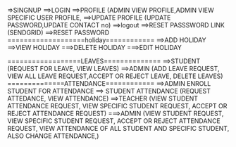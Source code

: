 =>SINGNUP
==>LOGIN
==>PROFILE (ADMIN VIEW PROFILE,ADMIN VIEW SPECIFIC USER PROFILE,
==>UPDATE PROFILE (UPDATE PASSWORD,UPDATE CONTACT no)
==>logout
==>RESET PASSSWORD LINK (SENDGRID)
==>RESET PASSWORD
===================holiday============
==>ADD HOLIDAY
==>VIEW HOLIDAY
===>DELETE HOLIDAY
===>EDIT HOLIDAY

==================LEAVES==============
==>STUDENT (REQUEST FOR LEAVE, VIEW LEAVES)
==>ADMIN  (ADD LEAVE REQUEST, VIEW ALL LEAVE REQUEST,ACCEPT OR REJECT LEAVE, DELETE LEAVES)
==============ATTENDANCE============
==>ADMIN ENROLL STUDENT FOR ATTENDANCE
==> STUDENT ATTENDANCE (REQUEST ATTEDANCE, VIEW ATTENDANCE)
==>TEACHER (VIEW STUDENT ATTENDANCE REQUEST, VIEW SPECIFIC STUDENT REQUEST, ACCEPT OR REJECT ATTENDANCE REQUEST)
===>ADMIN (VIEW STUDENT REQUEST, VIEW SPECIFIC STUDENT REQUEST, ACCEPT OR REJECT ATTENDANCE REQUEST, VIEW ATTENDANCE OF ALL STUDENT AND SPECIFIC STUDENT, ALSO CHANGE ATTENDANCE,)
